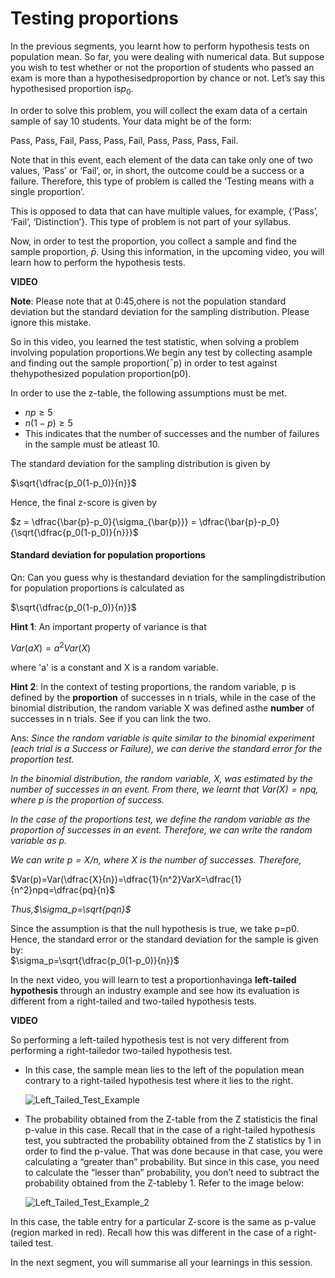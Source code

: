 # Testing proportions

In the previous segments, you learnt how to perform hypothesis tests on population mean. So far, you were dealing with numerical data. But suppose you wish to test whether or not the proportion of students who passed an exam is more than a hypothesisedproportion by chance or not. Let’s say this hypothesised proportion is$p_0$.  

In order to solve this problem, you will collect the exam data of a certain sample of say 10 students. Your data might be of the form:

Pass, Pass, Fail, Pass, Pass, Fail, Pass, Pass, Pass, Fail.

Note that in this event, each element of the data can take only one of two values, ‘Pass’ or ‘Fail’, or, in short, the outcome could be a success or a failure. Therefore, this type of problem is called the ‘Testing means with a single proportion’.

This is opposed to data that can have multiple values, for example, {‘Pass’, ‘Fail’, ‘Distinction’}. This type of problem is not part of your syllabus.

Now, in order to test the proportion, you collect a sample and find the sample proportion, $\bar{p}$. Using this information, in the upcoming video, you will learn how to perform the hypothesis tests.

**VIDEO**

**Note**: Please note that at 0:45,σhere is not the population standard deviation but the standard deviation for the sampling distribution. Please ignore this mistake.

So in this video, you learned the test statistic, when solving a problem involving population proportions.We begin any test by collecting asample and finding out the sample proportion(¯p) in order to test against thehypothesized population proportion(p0).

In order to use the z-table, the following assumptions must be met.

- $np\ge5$
- $n(1−p)\ge5$
- This indicates that the number of successes and the number of failures in the sample must be atleast 10.

The standard deviation for the sampling distribution is given by

$\sqrt{\dfrac{p_0(1-p_0)}{n}}$

Hence, the final z-score is given by

$z = \dfrac{\bar{p}-p_0}{\sigma_{\bar{p}}} = \dfrac{\bar{p}-p_0}{\sqrt{\dfrac{p_0(1-p_0)}{n}}}$

#### Standard deviation for population proportions

Qn: Can you guess why is thestandard deviation for the samplingdistribution for population proportions is calculated as

$\sqrt{\dfrac{p_0(1-p_0)}{n}}$

**Hint 1**: An important property of variance is that

$Var(aX)=a^2Var(X)$

where 'a' is a constant and X is a random variable.

**Hint 2**: In the context of testing proportions, the random variable, p is defined by the **proportion** of successes in n trials, while in the case of the binomial distribution, the random variable X was defined asthe **number** of successes in n trials. See if you can link the two.

Ans: *Since the random variable is quite similar to the binomial experiment (each trial is a Success or Failure), we can derive the standard error for the proportion test.*  
  
*In the binomial distribution, the random variable, X, was estimated by the number of successes in an event. From there, we learnt that*
*$Var(X) = npq$, where p is the proportion of success.*
  
*In the case of the proportions test, we define the random variable as the proportion of successes in an event. Therefore, we can write the random variable as p.*  
  
*We can write $p = X/n$, where X is the number of successes. Therefore,*

$Var(p)=Var(\dfrac{X}{n})=\dfrac{1}{n^2}VarX=\dfrac{1}{n^2}npq=\dfrac{pq}{n}$

*Thus,$\sigma_p=\sqrt{pqn}$*  
  
Since the assumption is that the null hypothesis is true, we take p=p0. Hence, the standard error or the standard deviation for the sample is given by:  
$\sigma_p=\sqrt{\dfrac{p_0(1-p_0)}{n}}$

In the next video, you will learn to test a proportionhavinga **left-tailed hypothesis** through an industry example and see how its evaluation is different from a right-tailed and two-tailed hypothesis tests.

**VIDEO**

So performing a left-tailed hypothesis test is not very different from performing a right-tailedor two-tailed hypothesis test.

- In this case, the sample mean lies to the left of the population mean contrary to a right-tailed hypothesis test where it lies to the right.

    ![Left_Tailed_Test_Example](https://i.ibb.co/pXdwLRJ/Left-Tailed-Test-Example.png)

- The probability obtained from the Z-table from the Z statisticis the final p-value in this case. Recall that in the case of a right-tailed hypothesis test, you subtracted the probability obtained from the Z statistics by 1 in order to find the p-value. That was done because in that case, you were calculating a “greater than” probability. But since in this case, you need to calculate the “lesser than” probability, you don’t need to subtract the probability obtained from the Z-tableby 1. Refer to the image below:

    ![Left_Tailed_Test_Example_2](https://i.ibb.co/2gSfHzD/Left-Tailed-Test-Example-2.png)

 In this case, the table entry for a particular Z-score is the same as p-value (region marked in red). Recall how this was different in the case of a right-tailed test.

In the next segment, you will summarise all your learnings in this session.
